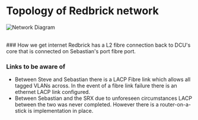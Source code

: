 # Topology of Redbrick network
![Network Diagram](/img/network_topology.png)


<br>
### How we get internet
Redbrick has a L2 fibre connection back to DCU's core that is connected on Sebastian's port fibre port.

### Links to be aware of
- Between Steve and Sebastian there is a LACP Fibre link which allows all tagged VLANs across. In the event of a fibre link failure there is an ethernet LACP link configured. 
- Between Sebastian and the SRX due to unforeseen circumstances LACP between the two was never completed. However there is a router-on-a-stick is implementation in place.